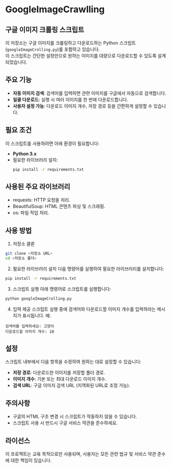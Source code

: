 # GoogleImageCrawlling

## 구글 이미지 크롤링 스크립트

이 저장소는 구글 이미지를 크롤링하고 다운로드하는 Python 스크립트(`googleImageCrolling.py`)를 포함하고 있습니다.  
이 스크립트는 간단한 설정만으로 원하는 이미지를 대량으로 다운로드할 수 있도록 설계되었습니다.

## 주요 기능
- **자동 이미지 검색**: 검색어를 입력하면 관련 이미지를 구글에서 자동으로 검색합니다.
- **일괄 다운로드**: 실행 시 여러 이미지를 한 번에 다운로드합니다.
- **사용자 설정 가능**: 다운로드 이미지 개수, 저장 경로 등을 간편하게 설정할 수 있습니다.

## 필요 조건
이 스크립트를 사용하려면 아래 환경이 필요합니다:
- **Python 3.x**
- 필요한 라이브러리 설치:
  ```bash
  pip install -r requirements.txt
  ```


## 사용된 주요 라이브러리
-	requests: HTTP 요청을 처리.
-	BeautifulSoup: HTML 콘텐츠 파싱 및 스크래핑.
-	os: 파일 작업 처리.

## 사용 방법
1. 저장소 클론
```bash
git clone <저장소 URL>
cd <저장소 폴더>
```

2. 필요한 라이브러리 설치
다음 명령어를 실행하여 필요한 라이브러리를 설치합니다:
```bash
pip install -r requirements.txt
```

3. 스크립트 실행
아래 명령어로 스크립트를 실행합니다:
```bash
python googleImageCrolling.py
```

4. 입력 제공
스크립트 실행 중에 검색어와 다운로드할 이미지 개수를 입력하라는 메시지가 표시됩니다.
예:
```
검색어를 입력하세요: 고양이
다운로드할 이미지 개수: 10
```


## 설정

스크립트 내부에서 다음 항목을 수정하여 원하는 대로 설정할 수 있습니다:
- **저장 경로**: 다운로드한 이미지를 저장할 폴더 경로.
- **이미지 개수**: 기본 또는 최대 다운로드 이미지 개수.
- **검색 URL**: 구글 이미지 검색 URL (지역화된 URL로 조정 가능).

## 주의사항
- 구글의 HTML 구조 변경 시 스크립트가 작동하지 않을 수 있습니다.
- 스크립트 사용 시 반드시 구글 서비스 약관을 준수하세요.

## 라이선스

이 프로젝트는 교육 목적으로만 사용되며, 사용자는 모든 관련 법규 및 서비스 약관 준수에 대한 책임이 있습니다.


